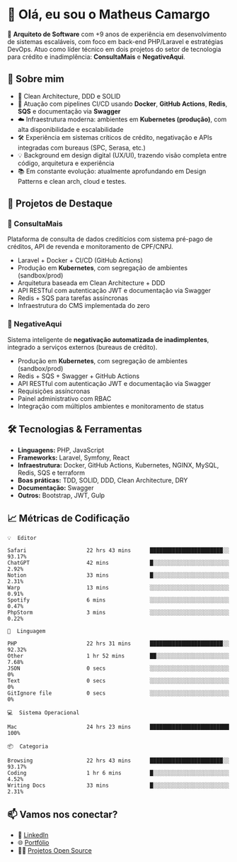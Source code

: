 # 👋 Olá, eu sou o Matheus Camargo

🎯 **Arquiteto de Software** com +9 anos de experiência em desenvolvimento de sistemas escaláveis, com foco em back-end PHP/Laravel e estratégias DevOps. Atuo como líder técnico em dois projetos do setor de tecnologia para crédito e inadimplência: **ConsultaMais** e **NegativeAqui**.

## 🧠 Sobre mim

- 🚀 Clean Architecture, DDD e SOLID
- 🔁 Atuação com pipelines CI/CD usando **Docker**, **GitHub Actions**, **Redis**, **SQS** e documentação via **Swagger**
- ☁️ Infraestrutura moderna: ambientes em **Kubernetes (produção)**, com alta disponibilidade e escalabilidade
- 🛠️ Experiência em sistemas críticos de crédito, negativação e APIs integradas com bureaus (SPC, Serasa, etc.)
- 💡 Background em design digital (UX/UI), trazendo visão completa entre código, arquitetura e experiência
- 📚 Em constante evolução: atualmente aprofundando em Design Patterns e clean arch, cloud e testes.

## 🚧 Projetos de Destaque

### 🔹 ConsultaMais
Plataforma de consulta de dados creditícios com sistema pré-pago de créditos, API de revenda e monitoramento de CPF/CNPJ.

- Laravel + Docker + CI/CD (GitHub Actions)
- Produção em **Kubernetes**, com segregação de ambientes (sandbox/prod)
- Arquitetura baseada em Clean Architecture + DDD
- API RESTful com autenticação JWT e documentação via Swagger
- Redis + SQS para tarefas assíncronas
- Infraestrutura do CMS implementada do zero

### 🔹 NegativeAqui
Sistema inteligente de **negativação automatizada de inadimplentes**, integrado a serviços externos (bureaus de crédito).

- Produção em **Kubernetes**, com segregação de ambientes (sandbox/prod)
- Redis + SQS + Swagger + GitHub Actions
- API RESTful com autenticação JWT e documentação via Swagger
- Requisições assíncronas
- Painel administrativo com RBAC
- Integração com múltiplos ambientes e monitoramento de status

## 🛠️ Tecnologias & Ferramentas

- **Linguagens:** PHP, JavaScript
- **Frameworks:** Laravel, Symfony, React
- **Infraestrutura:** Docker, GitHub Actions, Kubernetes, NGINX, MySQL, Redis, SQS e terraform
- **Boas práticas:** TDD, SOLID, DDD, Clean Architecture, DRY
- **Documentação:** Swagger
- **Outros:** Bootstrap, JWT, Gulp

## 📈 Métricas de Codificação

```text
💡  Editor

Safari                   22 hrs 43 mins      ███████████████████████░░     93.17%
ChatGPT                  42 mins             █░░░░░░░░░░░░░░░░░░░░░░░░      2.92%
Notion                   33 mins             █░░░░░░░░░░░░░░░░░░░░░░░░      2.31%
Warp                     13 mins             ░░░░░░░░░░░░░░░░░░░░░░░░░      0.91%
Spotify                  6 mins              ░░░░░░░░░░░░░░░░░░░░░░░░░      0.47%
PhpStorm                 3 mins              ░░░░░░░░░░░░░░░░░░░░░░░░░      0.22%
```
```text
💬  Linguagem

PHP                      22 hrs 31 mins      ███████████████████████░░     92.32%
Other                    1 hr 52 mins        ██░░░░░░░░░░░░░░░░░░░░░░░      7.68%
JSON                     0 secs              ░░░░░░░░░░░░░░░░░░░░░░░░░         0%
Text                     0 secs              ░░░░░░░░░░░░░░░░░░░░░░░░░         0%
GitIgnore file           0 secs              ░░░░░░░░░░░░░░░░░░░░░░░░░         0%
```
```text
💻  Sistema Operacional

Mac                      24 hrs 23 mins      █████████████████████████       100%
```
```text
📦  Categoria

Browsing                 22 hrs 43 mins      ███████████████████████░░     93.17%
Coding                   1 hr 6 mins         █░░░░░░░░░░░░░░░░░░░░░░░░      4.52%
Writing Docs             33 mins             █░░░░░░░░░░░░░░░░░░░░░░░░      2.31%
```

## 📫 Vamos nos conectar?

- 💼 [LinkedIn](https://www.linkedin.com/in/matheuscamargoxavier)
- 🌐 [Portfólio](https://matheuscamargo.co)
- 🧑‍💻 [Projetos Open Source](https://github.com/bymatheus)
